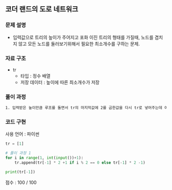 ## 코더 랜드의 도로 네트워크

### 문제 설명

- 입력값으로 트리의 높이가 주어지고 포화 이진 트리의 형태를 가질때, 노드를 겹치지 않고 모든 노드를 둘러보기위해서 필요한 최소개수를 구하는 문제.<br>

### 자료 구조

- tr<br>
  - 타입 : 정수 배열
  - 저장 데이터 : 높이에 따른 최소개수가 저장

### 풀이 과정

```txt
1. 입력받은 높이만큼 루프를 돌면서 tr의 마지막값에 2를 곱한값을 다시 tr로 넣어주는데 이 때, 만약 높이가 짝수라면 값에 1을 더해주고 홀수라면 1을 빼준다.
```

### 코드 구현

사용 언어 : 파이썬

```py
tr = [1]

# 풀이 과정 1
for i in range(1, int(input())+1):
    tr.append(tr[-1] * 2 +1 if i % 2 == 0 else tr[-1] * 2 -1)

print(tr[-1])
```

점수 : 100 / 100<br>
